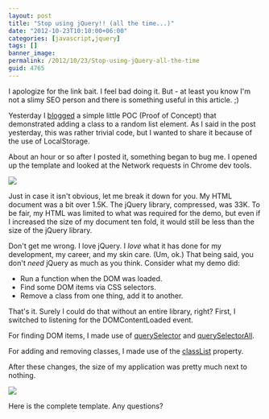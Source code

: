 ```yaml
---
layout: post
title: "Stop using jQuery!! (all the time...)"
date: "2012-10-23T10:10:00+06:00"
categories: [javascript,jquery]
tags: []
banner_image: 
permalink: /2012/10/23/Stop-using-jQuery-all-the-time
guid: 4765
---
```


I apologize for the link bait. I feel bad doing it. But - at least you know I'm not a slimy SEO person and there is something useful in this article. ;)

Yesterday I <a href="http://www.raymondcamden.com/index.cfm/2012/10/22/Simple-POC--Dynamically-select-an-element-from-a-list-and-skip-the-last-chosen">blogged</a> a simple little POC (Proof of Concept) that demonstrated adding a class to a random list element. As I said in the post yesterday, this was rather trivial code, but I wanted to share it because of the use of LocalStorage.

About an hour or so after I posted it, something began to bug me. I opened up the template and looked at the Network requests in Chrome dev tools.
<!--more-->
<img src="https://static.raymondcamden.com/images/ScreenClip144.png" />

Just in case it isn't obvious, let me break it down for you. My HTML document was a bit over 1.5K. The jQuery library, compressed, was 33K. To be fair, my HTML was limited to what was required for the demo, but even if I increased the size of my document ten fold, it would still be less than the size of the jQuery library.

Don't get me wrong. I love jQuery. I <i>love</i> what it has done for my development, my career, and my skin care. (Um, ok.) That being said, you don't <i>need</i> jQuery as much as you think. Consider what my demo did:

<ul>
<li>Run a function when the DOM was loaded.
<li>Find some DOM items via CSS selectors.
<li>Remove a class from one thing, add it to another.
</ul>

That's it. Surely I could do that without an entire library, right? First, I switched to listening for the DOMContentLoaded event.

<script src="https://gist.github.com/3938884.js?file=gistfile1.js"></script>

For finding DOM items, I made use of <a href="https://developer.mozilla.org/en-US/docs/DOM/Document.querySelector">querySelector</a> and <a href="https://developer.mozilla.org/en-US/docs/DOM/Document.querySelectorAll">querySelectorAll</a>. 

<script src="https://gist.github.com/3938897.js?file=gistfile1.js"></script>

For adding and removing classes, I made use of the <a href="https://developer.mozilla.org/en-US/docs/DOM/element.classList">classList</a> property.

<script src="https://gist.github.com/3938904.js?file=gistfile1.js"></script>

After these changes, the size of my application was pretty much next to nothing.

<img src="https://static.raymondcamden.com/images/ScreenClip145.png" />

Here is the complete template. Any questions?

<script src="https://gist.github.com/3938913.js?file=gistfile1.html"></script>